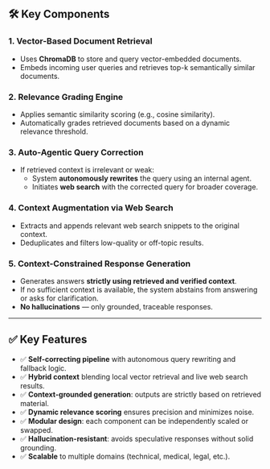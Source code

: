 ## 🛠️ Key Components

### 1. **Vector-Based Document Retrieval**
- Uses **ChromaDB** to store and query vector-embedded documents.
- Embeds incoming user queries and retrieves top-k semantically similar documents.

### 2. **Relevance Grading Engine**
- Applies semantic similarity scoring (e.g., cosine similarity).
- Automatically grades retrieved documents based on a dynamic relevance threshold.

### 3. **Auto-Agentic Query Correction**
- If retrieved context is irrelevant or weak:
  - System **autonomously rewrites** the query using an internal agent.
  - Initiates **web search** with the corrected query for broader coverage.

### 4. **Context Augmentation via Web Search**
- Extracts and appends relevant web search snippets to the original context.
- Deduplicates and filters low-quality or off-topic results.

### 5. **Context-Constrained Response Generation**
- Generates answers **strictly using retrieved and verified context**.
- If no sufficient context is available, the system abstains from answering or asks for clarification.
- **No hallucinations** — only grounded, traceable responses.

---

## ✅ Key Features

- ✅ **Self-correcting pipeline** with autonomous query rewriting and fallback logic.
- ✅ **Hybrid context** blending local vector retrieval and live web search results.
- ✅ **Context-grounded generation**: outputs are strictly based on retrieved material.
- ✅ **Dynamic relevance scoring** ensures precision and minimizes noise.
- ✅ **Modular design**: each component can be independently scaled or swapped.
- ✅ **Hallucination-resistant**: avoids speculative responses without solid grounding.
- ✅ **Scalable** to multiple domains (technical, medical, legal, etc.).
